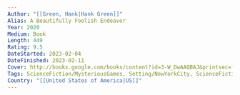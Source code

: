```yaml
---
Author: "[[Green, Hank|Hank Green]]"
Alias: A Beautifully Foolish Endeavor
Year: 2020
Medium: Book
Length: 449 
Rating: 9.5
DateStarted: 2023-02-04
DateFinished: 2023-02-11
Cover: http://books.google.com/books/content?id=3-W_DwAAQBAJ&printsec=frontcover&img=1&zoom=1&source=gbs_api
Tags: ScienceFiction/MysteriousGames, Setting/NewYorkCity, ScienceFiction/Aliens, ScienceFiction/Hopepunk, ScienceFiction/Dystopian 
Country: "[[United States of America|US]]"
---
```

